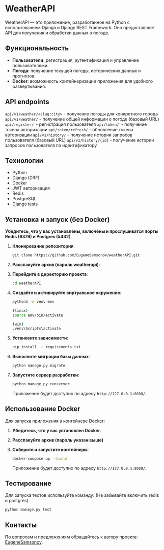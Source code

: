 
# WeatherAPI

WeatherAPI — это приложение, разработанное на Python с использованием Django и Django REST Framework. Оно предоставляет API для получения и обработки данных о погоде.

## Функциональность

- **Пользователи**: регистрация, аутентификация и управление пользователями.
- **Погода**: получение текущей погоды, исторических данных и прогнозов.
- **Docker**: возможность контейнеризации приложения для удобного развертывания.

## API endpoints

```api/v1/weather/<slug:city>``` - получение погоды для конкретного города
```api/v1/weather/``` - получение общей информации о погоде (базовый URL)
```api/register/ ```- регистрация пользователя
```api/token/ ```- получение токена авторизации
```api/token/refresh/``` - обновление токена авторизации
```api/v1/history/``` - получение истории запросов пользователя (базовый URL)
```api/v1/history/{id}``` - получение истории запросов пользователя по идентификатору

## Технологии

- Python
- Django (DRF)
- Docker
- JWT авторизация
- Redis
- PostgreSQL
- Django tests

## Установка и запуск (без Docker)
**Убедитесь, что у вас установлены, включёны и прослушиватся порты Redis (6379) и Postgres (5432)**.
1. **Клонирование репозитория**:

   ```bash
   git clone https://github.com/EugeneSamsonov/weatherAPI.git
   ```

2. **Расспакуйте архив (пароль weatherapi)**:
3. **Перейдите в директорию проекта**:

   ```bash
   cd weatherAPI
   ```

4. **Создайте и активируйте виртуальное окружение**:

   ```bash
   python3 -m venv env

   (linux)
   source env/bin/activate

   (win)
   .venv\Scripts\activate
   ```

5. **Установите зависимости**:

   ```bash
   pip install -r requirements.txt
   ```

6. **Выполните миграции базы данных**:

   ```bash
   python manage.py migrate
   ```

7. **Запустите сервер разработки**:

   ```bash
   python manage.py runserver
   ```

   Приложение будет доступно по адресу `http://127.0.0.1:8000/`.

## Использование Docker

Для запуска приложения в контейнере Docker:

1. **Убедитесь, что у вас установлен Docker**.
2. **Расспакуйте архив (пароль указан выше)**
3. **Соберите и запустите контейнеры**:

   ```bash
   docker-compose up --build
   ```

   Приложение будет доступно по адресу `http://127.0.0.1:8000/`.

## Тестирование

Для запуска тестов используйте команду:
(Не забывайте включить redis и postgres)

```bash
python manage.py test
```

## Контакты

По вопросам и предложениям обращайтесь к автору проекта: [EugeneSamsonov](https://github.com/EugeneSamsonov).
